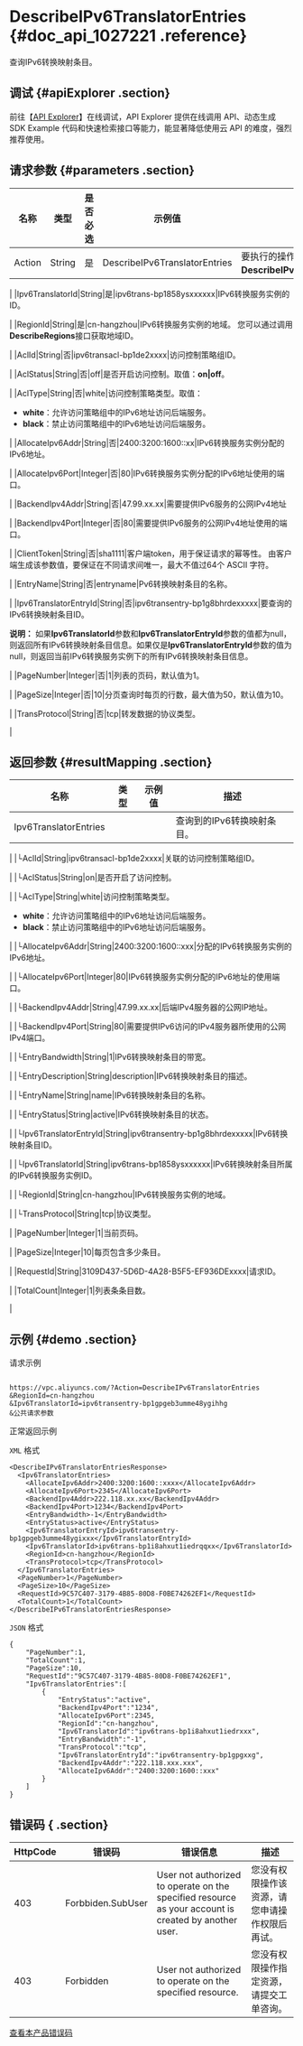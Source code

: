 # DescribeIPv6TranslatorEntries {#doc_api_1027221 .reference}

查询IPv6转换映射条目。

## 调试 {#apiExplorer .section}

前往【[API Explorer](https://api.aliyun.com/#product=Vpc&api=DescribeIPv6TranslatorEntries)】在线调试，API Explorer 提供在线调用 API、动态生成 SDK Example 代码和快速检索接口等能力，能显著降低使用云 API 的难度，强烈推荐使用。

## 请求参数 {#parameters .section}

|名称|类型|是否必选|示例值|描述|
|--|--|----|---|--|
|Action|String|是|DescribeIPv6TranslatorEntries|要执行的操作。 取值： **DescribeIPv6TranslatorEntries**。

 |
|Ipv6TranslatorId|String|是|ipv6trans-bp1858ysxxxxxx|IPv6转换服务实例的ID。

 |
|RegionId|String|是|cn-hangzhou|IPv6转换服务实例的地域。 您可以通过调用**DescribeRegions**接口获取地域ID。

 |
|AclId|String|否|ipv6transacl-bp1de2xxxx|访问控制策略组ID。

 |
|AclStatus|String|否|off|是否开启访问控制。取值：**on|off**。

 |
|AclType|String|否|white|访问控制策略类型。取值：

 -   **white**：允许访问策略组中的IPv6地址访问后端服务。
-   **black**：禁止访问策略组中的IPv6地址访问后端服务。

 |
|AllocateIpv6Addr|String|否|2400:3200:1600::xx|IPv6转换服务实例分配的IPv6地址。

 |
|AllocateIpv6Port|Integer|否|80|IPv6转换服务实例分配的IPv6地址使用的端口。

 |
|BackendIpv4Addr|String|否|47.99.xx.xx|需要提供IPv6服务的公网IPv4地址

 |
|BackendIpv4Port|Integer|否|80|需要提供IPv6服务的公网IPv4地址使用的端口。

 |
|ClientToken|String|否|sha1111|客户端token，用于保证请求的幂等性。 由客户端生成该参数值，要保证在不同请求间唯一，最大不值过64个 ASCII 字符。

 |
|EntryName|String|否|entryname|Pv6转换映射条目的名称。

 |
|Ipv6TranslatorEntryId|String|否|ipv6transentry-bp1g8bhrdexxxxx|要查询的IPv6转换映射条目ID。

 **说明：** 如果**Ipv6TranslatorId**参数和**Ipv6TranslatorEntryId**参数的值都为null，则返回所有IPv6转换映射条目信息。如果仅是**Ipv6TranslatorEntryId**参数的值为null，则返回当前IPv6转换服务实例下的所有IPv6转换映射条目信息。

 |
|PageNumber|Integer|否|1|列表的页码，默认值为1。

 |
|PageSize|Integer|否|10|分页查询时每页的行数，最大值为50，默认值为10。

 |
|TransProtocol|String|否|tcp|转发数据的协议类型。

 |

## 返回参数 {#resultMapping .section}

|名称|类型|示例值|描述|
|--|--|---|--|
|Ipv6TranslatorEntries| | |查询到的IPv6转换映射条目。

 |
|└AclId|String|ipv6transacl-bp1de2xxxx|关联的访问控制策略组ID。

 |
|└AclStatus|String|on|是否开启了访问控制。

 |
|└AclType|String|white|访问控制策略类型。

 -   **white**：允许访问策略组中的IPv6地址访问后端服务。
-   **black**：禁止访问策略组中的IPv6地址访问后端服务。

 |
|└AllocateIpv6Addr|String|2400:3200:1600::xxx|分配的IPv6转换服务实例的IPv6地址。

 |
|└AllocateIpv6Port|Integer|80|IPv6转换服务实例分配的IPv6地址的使用端口。

 |
|└BackendIpv4Addr|String|47.99.xx.xx|后端IPv4服务器的公网IP地址。

 |
|└BackendIpv4Port|String|80|需要提供IPv6访问的IPv4服务器所使用的公网IPv4端口。

 |
|└EntryBandwidth|String|1|IPv6转换映射条目的带宽。

 |
|└EntryDescription|String|description|IPv6转换映射条目的描述。

 |
|└EntryName|String|name|IPv6转换映射条目的名称。

 |
|└EntryStatus|String|active|IPv6转换映射条目的状态。

 |
|└Ipv6TranslatorEntryId|String|ipv6transentry-bp1g8bhrdexxxxx|IPv6转换映射条目ID。

 |
|└Ipv6TranslatorId|String|ipv6trans-bp1858ysxxxxxx|IPv6转换映射条目所属的IPv6转换服务实例ID。

 |
|└RegionId|String|cn-hangzhou|IPv6转换服务实例的地域。

 |
|└TransProtocol|String|tcp|协议类型。

 |
|PageNumber|Integer|1|当前页码。

 |
|PageSize|Integer|10|每页包含多少条目。

 |
|RequestId|String|3109D437-5D6D-4A28-B5F5-EF936DExxxx|请求ID。

 |
|TotalCount|Integer|1|列表条条目数。

 |

## 示例 {#demo .section}

请求示例

``` {#request_demo}

https://vpc.aliyuncs.com/?Action=DescribeIPv6TranslatorEntries
&RegionId=cn-hangzhou
&Ipv6TranslatorId=ipv6transentry-bp1gpgeb3umme48ygihhg
&公共请求参数

```

正常返回示例

`XML` 格式

``` {#xml_return_success_demo}
<DescribeIPv6TranslatorEntriesResponse>
  <Ipv6TranslatorEntries>
    <AllocateIpv6Addr>2400:3200:1600::xxxx</AllocateIpv6Addr>
    <AllocateIpv6Port>2345</AllocateIpv6Port>
    <BackendIpv4Addr>222.118.xx.xx</BackendIpv4Addr>
    <BackendIpv4Port>1234</BackendIpv4Port>
    <EntryBandwidth>-1</EntryBandwidth>
    <EntryStatus>active</EntryStatus>
    <Ipv6TranslatorEntryId>ipv6transentry-bp1gpgeb3umme48ygixxx</Ipv6TranslatorEntryId>
    <Ipv6TranslatorId>ipv6trans-bp1i8ahxut1iedrqqxx</Ipv6TranslatorId>
    <RegionId>cn-hangzhou</RegionId>
    <TransProtocol>tcp</TransProtocol>
  </Ipv6TranslatorEntries>
  <PageNumber>1</PageNumber>
  <PageSize>10</PageSize>
  <RequestId>9C57C407-3179-4B85-80D8-F0BE74262EF1</RequestId>
  <TotalCount>1</TotalCount>
</DescribeIPv6TranslatorEntriesResponse>

```

`JSON` 格式

``` {#json_return_success_demo}
{
	"PageNumber":1,
	"TotalCount":1,
	"PageSize":10,
	"RequestId":"9C57C407-3179-4B85-80D8-F0BE74262EF1",
	"Ipv6TranslatorEntries":[
		{
			"EntryStatus":"active",
			"BackendIpv4Port":"1234",
			"AllocateIpv6Port":2345,
			"RegionId":"cn-hangzhou",
			"Ipv6TranslatorId":"ipv6trans-bp1i8ahxut1iedrxxx",
			"EntryBandwidth":"-1",
			"TransProtocol":"tcp",
			"Ipv6TranslatorEntryId":"ipv6transentry-bp1gpgxxg",
			"BackendIpv4Addr":"222.118.xxx.xxx",
			"AllocateIpv6Addr":"2400:3200:1600::xxx"
		}
	]
}
```

## 错误码 { .section}

|HttpCode|错误码|错误信息|描述|
|--------|---|----|--|
|403|Forbbiden.SubUser|User not authorized to operate on the specified resource as your account is created by another user.|您没有权限操作该资源，请您申请操作权限后再试。|
|403|Forbidden|User not authorized to operate on the specified resource.|您没有权限操作指定资源，请提交工单咨询。|

[查看本产品错误码](https://error-center.aliyun.com/status/product/Vpc)

